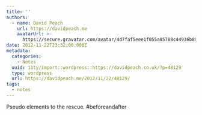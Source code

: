 ```yaml
---
title: ''
authors:
  - name: David Peach
    url: https://davidpeach.me
    avatarUrl: >-
      https://secure.gravatar.com/avatar/4d7faf5eee1f055a85788c44936b8995eaab6dfb004e7854ec747ccb272e91ee?s=96&d=mm&r=g
date: 2012-11-22T23:32:00.000Z
metadata:
  categories:
    - Notes
  uuid: 11ty/import::wordpress::https://davidpeach.co.uk/?p=48129
  type: wordpress
  url: https://davidpeach.me/2012/11/22/48129/
tags:
  - notes
---
```

Pseudo elements to the rescue. #beforeandafter